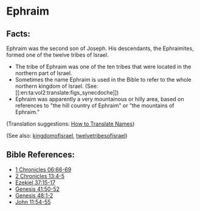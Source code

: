 # Ephraim #

## Facts: ##

Ephraim was the second son of Joseph. His descendants, the Ephraimites, formed one of the twelve tribes of Israel.

* The tribe of Ephraim was one of the ten tribes that were located in the northern part of Israel.
* Sometimes the name Ephraim is used in the Bible to refer to the whole northern kingdom of Israel. (See: [[:en:ta:vol2:translate:figs_synecdoche]])
* Ephraim was apparently a very mountainous or hilly area, based on references to "the hill country of Ephraim" or "the mountains of Ephraim."

(Translation suggestions: [How to Translate Names](https://git.door43.org/Door43/en-ta-translate-vol1/src/master/content/translate_names.md))

(See also: [kingdomofisrael](../other/kingdomofisrael.md), [twelvetribesofisrael](../other/twelvetribesofisrael.md))

## Bible References: ##

* [1 Chronicles 06:66-69](https://door43.org/en/bible/notes/1ch/06/66)
* [2 Chronicles 13:4-5](https://door43.org/en/bible/notes/2ch/13/04)
* [Ezekiel 37:15-17](https://door43.org/en/bible/notes/ezk/37/15)
* [Genesis 41:50-52](https://door43.org/en/bible/notes/gen/41/50)
* [Genesis 48:1-2](https://door43.org/en/bible/notes/gen/48/01)
* [John 11:54-55](https://door43.org/en/bible/notes/jhn/11/54)

